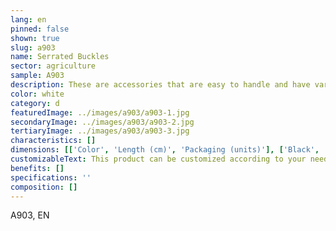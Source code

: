 ```yaml
---
lang: en
pinned: false
shown: true
slug: a903
name: Serrated Buckles
sector: agriculture
sample: A903
description: These are accessories that are easy to handle and have various purposes, such as closing bags of any kind, securing fabrics or plastics, among others.
color: white
category: d
featuredImage: ../images/a903/a903-1.jpg
secondaryImage: ../images/a903/a903-2.jpg
tertiaryImage: ../images/a903/a903-3.jpg
characteristics: []
dimensions: [['Color', 'Length (cm)', 'Packaging (units)'], ['Black', '20 / 37', '100']]
customizableText: This product can be customized according to your needs. Contact us for more information.
benefits: []
specifications: ''
composition: []
---
```


A903, EN
